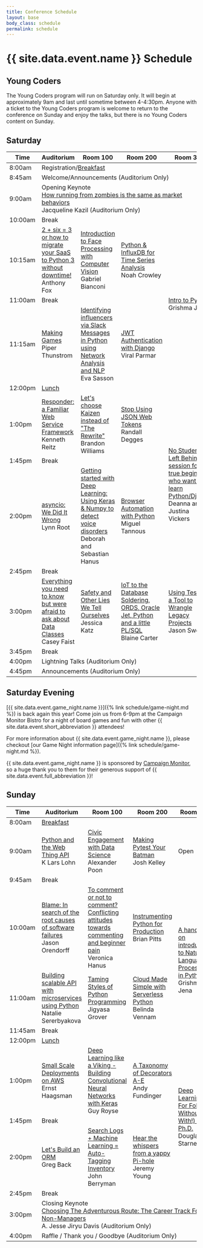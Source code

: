 ```yaml
---
title: Conference Schedule
layout: base
body_class: schedule
permalink: schedule
---
```


# {{ site.data.event.name }} Schedule

## Young Coders

The Young Coders program will run on Saturday only. It will begin at approximately 9am and last until sometime between 4-4:30pm.
Anyone with a ticket to the Young Coders program is welcome to return to the conference on Sunday and enjoy the talks, but there is no Young Coders content on Sunday.

## Saturday

<table>
<colgroup>
  <col width="8%">
  <col width="23%">
  <col width="23%">
  <col width="23%">
  <col width="23%">
</colgroup>
<thead>
  <tr>
    <th>Time</th>
    <th>Auditorium</th>
    <th>Room 100</th>
    <th>Room 200</th>
    <th>Room 300</th>
  </tr>
</thead>
<tbody>
  <tr class="schedule-8am">
    <td class="time">8:00am</td>
    <td class="all-rooms breakfast" colspan="4">Registration/<a href="/menu#breakfast">Breakfast</a></td>
  </tr>
  <tr class="schedule-845am">
    <td class="time">8:45am</td>
    <td class="aud announcements" colspan="4">
      Welcome/Announcements
      <span class="room-info">(Auditorium Only)</span>
    </td>
  </tr>
  <tr class="schedule-9am">
    <td class="time">9:00am</td>
    <td class="aud keynote" colspan="4">
      <span class="title">Opening Keynote</span> <br/>
      <a href="/talks/running-from-zombies-and-market-behaviors">How running from zombies is the same as market behaviors</a> <br/>
      Jacqueline Kazil
      <span class="room-info">(Auditorium Only)</span>
    </td>
  </tr>
  <tr class="schedule-10am">
    <td class="time">10:00am</td>
    <td class="break" colspan="4">Break</td>
  </tr>
  <tr class="schedule-1015am">
    <td class="time">10:15am</td>
    <td class="aud">
      <a href="/talks/2-plus-six-equals-3">2 + six = 3 or how to migrate your SaaS to Python 3 without downtime!</a> <br/>
      Anthony Fox
    </td>
    <td class="room-100">
      <a href="/talks/introduction-to-face-processing-with-computer-vision">Introduction to Face Processing with Computer Vision</a> <br/>
      Gabriel Bianconi
    </td>
    <td class="room-200">
      <a href="/talks/python--influxdb-for-time-series-analysis">Python & InfluxDB for Time Series Analysis</a> <br/>
      Noah Crowley
    </td>
    <td class="room-300" rowspan="3">
      <a href="/talks/intro-to-python">Intro to Python</a> <br/>
      Grishma Jena
      </td>
  </tr>
  <tr class="schedule-11am">
    <td class="time">11:00am</td>
    <td class="break" colspan="3">Break</td>
  </tr>
  <tr class="schedule-1115am">
    <td class="time">11:15am</td>
    <td class="aud">
      <a href="/talks/making-games">Making Games</a> <br/>
      Piper Thunstrom
    </td>
    <td class="room-100">
      <a href="/talks/identifying-influencers-via-slack-messages-in-python-using-network-analysis-and-nlp">Identifying influencers via Slack Messages in Python using Network Analysis and NLP</a> <br/>
      Eva Sasson
    </td>
    <td class="room-200">
      <a href="/talks/jwt-authentication-with-django">JWT Authentication with Django</a> <br/>
      Viral Parmar
    </td>
  </tr>
  <tr class="schedule-12pm">
    <td class="time">12:00pm</td>
    <td class="all-rooms lunch" colspan="4"><a href="/menu#lunch">Lunch</a></td>
  </tr>
  <tr class="schedule-1pm">
    <td class="time">1:00pm</td>
    <td class="aud">
      <a href="/talks/responder-a-familiar-web-service-framework">Responder: a Familiar Web Service Framework</a> <br/>
      Kenneth Reitz
    </td>
    <td class="room-100">
      <a href="/talks/lets-choose-kaizen-instead-of-the-rewrite">Let's choose Kaizen instead of "The Rewrite"</a> <br/>
      Brandon Williams
    </td>
    <td class="room-200">
      <a href="/talks/stop-using-json-web-tokens">Stop Using JSON Web Tokens</a> <br/>
      Randall Degges
    </td>
    <td class="room-300" rowspan="4">
      <a href="/talks/no-student-left-behind-a-session-for-true-beginners-who-want-to-learn-pythondjango">No Student Left Behind! A session for true beginners who want to learn Python/Django</a> <br/>
      Deanna and Justina Vickers
    </td>
  </tr>
  <tr class="schedule-145pm">
    <td class="time">1:45pm</td>
    <td class="break" colspan="3">Break</td>
  </tr>
  <tr class="schedule-2pm">
    <td class="time">2:00pm</td>
    <td class="aud">
      <a href="/talks/asyncio-we-did-it-wrong">asyncio: We Did It Wrong</a> <br/>
      Lynn Root
    </td>
    <td class="room-100">
      <a href="/talks/getting-started-with-deep-learning-using-keras--numpy-to-detect-voice-disorders">Getting started with Deep Learning&#58; Using Keras & Numpy to detect voice disorders</a> <br/>
      Deborah and Sebastian Hanus 
    </td>
    <td class="room-200">
      <a href="/talks/browser-automation-with-python">Browser Automation with Python</a> <br/>
      Miguel Tannous
    </td>
  </tr>
  <tr class="schedule-245pm">
    <td class="time">2:45pm</td>
    <td class="break" colspan="3">Break</td>
  </tr>
  <tr class="schedule-3pm">
    <td class="time">3:00pm</td>
    <td class="aud">
      <a href="/talks/everything-you-need-to-know-but-were-afraid-to-ask-about-data-classes">Everything you need to know but were afraid to ask about Data Classes</a> <br/>
      Casey Faist
    </td>
    <td class="room-100">
      <a href="/talks/safety-and-other-lies-we-tell-ourselves">Safety and Other Lies We Tell Ourselves</a> <br/>
      Jessica Katz
    </td>
    <td class="room-200">
      <a href="/talks/iot-to-the-database-soldering-ords-oracle-jet-python-and-a-little-plsql">IoT to the Database Soldering, ORDS, Oracle Jet, Python and a little PL/SQL</a> <br/>
      Blaine Carter
    </td>
    <td class="room-300">
      <a href="/talks/using-tests-as-a-tool-to-wrangle-legacy-projects">Using Tests as a Tool to Wrangle Legacy Projects</a> <br/>
      Jason Swett
    </td>
  </tr>
  <tr class="schedule-345pm">
    <td class="time">3:45pm</td>
    <td class="break" colspan="4">Break</td>
  </tr>
  <tr class="schedule-4pm">
    <td class="time">4:00pm</td>
    <td class="aud lightning-talks" colspan="4">
      Lightning Talks
      <span class="room-info">(Auditorium Only)</span>
    </td>
  </tr>
  <tr class="schedule-445pm">
    <td class="time">4:45pm</td>
    <td class="aud announcements" colspan="4">
      Announcements
      <span class="room-info">(Auditorium Only)</span>
    </td>
  </tr>
</tbody>
</table>

## Saturday Evening

[{{ site.data.event.game_night.name }}]({% link schedule/game-night.md %}) is back again this year!
Come join us from 6-9pm at the Campaign Monitor Bistro for a night of board games and fun with other {{ site.data.event.short_abbreviation }} attendees!

For more information about {{ site.data.event.game_night.name }}, please checkout [our Game Night information page]({% link schedule/game-night.md %}).

{{ site.data.event.game_night.name }} is sponsored by [Campaign Monitor](https://www.campaignmonitor.com/), so a huge thank you to them for their generous support of {{ site.data.event.full_abbreviation }}! 


## Sunday


<table>
<colgroup>
  <col width="8%">
  <col width="23%">
  <col width="23%">
  <col width="23%">
  <col width="23%">
</colgroup>
<thead>
  <tr>
    <th>Time</th>
    <th>Auditorium</th>
    <th>Room 100</th>
    <th>Room 200</th>
    <th>Room 300</th>
  </tr>
</thead>
<tbody>
  <tr class="schedule-8am">
    <td class="time">8:00am</td>
    <td class="all-rooms breakfast" colspan="4"><a href="/menu#breakfast-1">Breakfast</a></td>
  </tr>
  <tr class="schedule-9am">
    <td class="time">9:00am</td>
    <td class="aud">
      <a href="/talks/python-and-the-web-thing-api">Python and the Web Thing API</a> <br/>
      K Lars Lohn
    </td>
    <td class="room-100">
      <a href="/talks/civic-engagement-with-data-science">Civic Engagement with Data Science</a> <br/>
      Alexander Poon
    </td>
    <td class="room-200">
      <a href="/talks/making-pytest-your-batman">Making Pytest Your Batman</a> <br/>
      Josh Kelley
    </td>
    <td class="room-300 open">Open</td>
  </tr>
  <tr class="schedule-945am">
    <td class="time">9:45am</td>
    <td class="break" colspan="4">Break</td>
  </tr>
  <tr class="schedule-10am">
    <td class="time">10:00am</td>
    <td class="aud">
      <a href="talks/blame-in-search-of-root-causes-of-software-failures">Blame: In search of the root causes of software failures</a> <br/>
      Jason Orendorff
    </td>
    <td class="room-100">
      <a href="/talks/to-comment-or-not-to-comment">To comment or not to comment? Conflicting attitudes towards commenting and beginner pain</a> <br/>
      Veronica Hanus
    </td>
    <td class="room-200">
      <a href="/talks/instrumenting-python-for-production">Instrumenting Python for Production</a> <br/>
      Brian Pitts
    </td>
    <td class="room-300" rowspan="3">
      <a href="/talks/a-handson-introduction-to-natural-language-processing-in-python">A hands-on introduction to Natural Language Processing in Python</a> <br/>
      Grishma Jena
    </td>
  </tr>
  <tr class="schedule-11am">
    <td class="time">11:00am</td>
    <td class="aud">
      <a href="/talks/building-scalable-api-with-microservices-using-python">Building scalable API with microservices using Python</a> <br/>
      Natalie Sererbyakova
    </td>
    <td class="room-100">
      <a href="/talks/taming-styles-of-python-programming">Taming Styles of Python Programming</a> <br/>
      Jigyasa Grover
    </td>
    <td class="room-200">
      <a href="/talks/cloud-made-simple-with-serverless-python">Cloud Made Simple with Serverless Python</a> <br/>
      Belinda Vennam
    </td>
  </tr>
  <tr class="schedule-1145pm">
    <td class="time">11:45am</td>
    <td class="break" colspan="3">Break</td>
  </tr>
  <tr class="schedule-12pm">
    <td class="time">12:00pm</td>
    <td class="all-rooms lunch" colspan="4"><a href="/menu#lunch-1">Lunch</a></td>
  </tr>
  <tr class="schedule-1pm">
    <td class="time">1:00pm</td>
    <td class="aud">
      <a href="/talks/small-scale-deployments-on-aws">Small Scale Deployments on AWS</a> <br/>
      Ernst Haagsman
    </td>
    <td class="room-100">
      <a href="/talks/deep-learning-like-a-viking--building-convolutional-neural-networks-with-keras">Deep Learning like a Viking - Building Convolutional Neural Networks with Keras</a> <br/>
      Guy Royse
    </td>
    <td class="room-200">
      <a href="/talks/-a-taxonomy-of-decorators-ae">A Taxonomy of Decorators A-E</a> <br/>
      Andy Fundinger
    </td>
    <td class="room-300" rowspan="3">
      <a href="/talks/deep-learning-for-folks-without-or-with-a-phd">Deep Learning For Folks Without (or With!) a Ph.D.</a> <br/>
      Douglas Starnes
    </td>
  </tr>
  <tr class="schedule-145pm">
    <td class="time">1:45pm</td>
    <td class="break" colspan="3">Break</td>
  </tr>
  <tr class="schedule-2pm">
    <td class="time">2:00pm</td>
    <td class="aud">
      <a href="/talks/lets-build-an-orm">Let's Build an ORM</a> <br/>
      Greg Back
    </td>
    <td class="room-100">
      <a href="/talks/search-logs--machine-learning--autotagging-inventory">Search Logs + Machine Learning = Auto-Tagging Inventory</a> <br/>
      John Berryman
    </td>
    <td class="room-200">
      <a href="/talks/hear-the-whispers-from-a-yappy-pihole">Hear the whispers from a yappy Pi-hole</a> <br/>
      Jeremy Young
    </td>
  </tr>
  <tr class="schedule-245pm">
    <td class="time">2:45pm</td>
    <td class="break" colspan="4">Break</td>
  </tr>
  <tr class="schedule-3pm">
    <td class="time">3:00pm</td>
    <td class="keynote" colspan="4">
      <span class="title">Closing Keynote</span> <br/>
      <a href="/talks/choosing-the-adventure-route">Choosing The Adventurous Route: The Career Track For Non-Managers</a> <br/>
      A. Jesse Jiryu Davis
      <span class="room-info">(Auditorium Only)</span>
    </td>
  </tr>
  <tr class="schedule-4pm">
    <td class="time">4:00pm</td>
    <td class="aud announcements" colspan="4">
      Raffle / Thank you / Goodbye
      <span class="room-info">(Auditorium Only)</span>
    </td>
  </tr>
</tbody>
</table>
